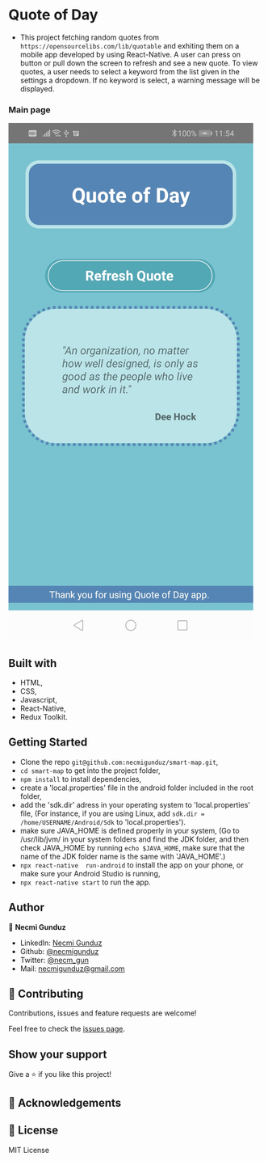 # Quote of Day

- This project fetching random quotes from `https://opensourcelibs.com/lib/quotable` and exhiting them on a mobile app developed by using React-Native. A user can press on button or pull down the screen to refresh and see a new quote. To view quotes, a user needs to select a keyword from the list given in the settings a dropdown. If no keyword is select, a warning message will be displayed.

### Main page

![Photo](https://github.com/necmigunduz/smart-map/blob/master/assets/screenshot.jpeg)

## Built with

- HTML,
- CSS,
- Javascript,
- React-Native,
- Redux Toolkit.

## Getting Started

- Clone the repo `git@github.com:necmigunduz/smart-map.git`,
- `cd smart-map` to get into the project folder,
- `npm install` to install dependencies,
- create a 'local.properties' file in the android folder included in the root folder,
- add the 'sdk.dir' adress in your operating system to 'local.properties' file,
  (For instance, if you are using Linux, add `sdk.dir = /home/USERNAME/Android/Sdk` to 'local.properties').
- make sure JAVA_HOME is defined properly in your system, 
  (Go to /usr/lib/jvm/ in your system folders and find the JDK folder, and then check JAVA_HOME by running `echo $JAVA_HOME`, make sure that the name of the JDK folder name is the same with 'JAVA_HOME'.)
- `npx react-native  run-android` to install the app on your phone, or make sure your Android   Studio is running,
- `npx react-native start` to run the app.


## Author
👤 **Necmi Gunduz**

- LinkedIn: [Necmi Gunduz](https://www.linkedin.com/in/necmigunduz/)
- Github: [@necmigunduz](https://github.com/necmigunduz/)
- Twitter: [@necm_gun](https://twitter.com/necm_gun)
- Mail: [necmigunduz@gmail.com](necmigunduz@gmail.com)

## 🤝 Contributing

Contributions, issues and feature requests are welcome!

Feel free to check the [issues page](issues/).

## Show your support

Give a ⭐️ if you like this project!

## 👏 Acknowledgements


## 📝 License

MIT License